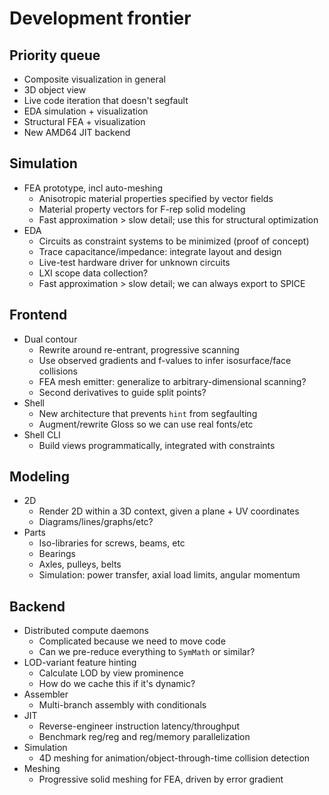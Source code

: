 # Development frontier
## Priority queue
+ Composite visualization in general
+ 3D object view
+ Live code iteration that doesn't segfault
+ EDA simulation + visualization
+ Structural FEA + visualization
+ New AMD64 JIT backend


## Simulation
+ FEA prototype, incl auto-meshing
  + Anisotropic material properties specified by vector fields
  + Material property vectors for F-rep solid modeling
  + Fast approximation > slow detail; use this for structural optimization
+ EDA
  + Circuits as constraint systems to be minimized (proof of concept)
  + Trace capacitance/impedance: integrate layout and design
  + Live-test hardware driver for unknown circuits
  + LXI scope data collection?
  + Fast approximation > slow detail; we can always export to SPICE


## Frontend
+ Dual contour
  + Rewrite around re-entrant, progressive scanning
  + Use observed gradients and f-values to infer isosurface/face collisions
  + FEA mesh emitter: generalize to arbitrary-dimensional scanning?
  + Second derivatives to guide split points?
+ Shell
  + New architecture that prevents `hint` from segfaulting
  + Augment/rewrite Gloss so we can use real fonts/etc
+ Shell CLI
  + Build views programmatically, integrated with constraints


## Modeling
+ 2D
  + Render 2D within a 3D context, given a plane + UV coordinates
  + Diagrams/lines/graphs/etc?
+ Parts
  + Iso-libraries for screws, beams, etc
  + Bearings
  + Axles, pulleys, belts
  + Simulation: power transfer, axial load limits, angular momentum


## Backend
+ Distributed compute daemons
  + Complicated because we need to move code
  + Can we pre-reduce everything to `SymMath` or similar?
+ LOD-variant feature hinting
  + Calculate LOD by view prominence
  + How do we cache this if it's dynamic?
+ Assembler
  + Multi-branch assembly with conditionals
+ JIT
  + Reverse-engineer instruction latency/throughput
  + Benchmark reg/reg and reg/memory parallelization
+ Simulation
  + 4D meshing for animation/object-through-time collision detection
+ Meshing
  + Progressive solid meshing for FEA, driven by error gradient

